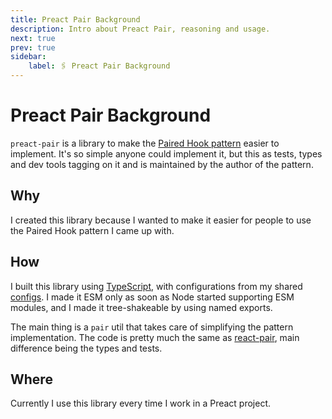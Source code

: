 ```yaml
---
title: Preact Pair Background
description: Intro about Preact Pair, reasoning and usage.
next: true
prev: true
sidebar:
    label: 🖇️ Preact Pair Background
---
```


# Preact Pair Background

`preact-pair` is a library to make the [Paired Hook pattern][paired-hook] easier
to implement. It's so simple anyone could implement it, but this as tests, types
and dev tools tagging on it and is maintained by the author of the pattern.

## Why

I created this library because I wanted to make it easier for people to use the
Paired Hook pattern I came up with.

## How

I built this library using [TypeScript][typescript], with configurations from my
shared [configs][configs]. I made it ESM only as soon as Node started supporting
ESM modules, and I made it tree-shakeable by using named exports.

The main thing is a `pair` util that takes care of simplifying the pattern
implementation. The code is pretty much the same as [react-pair][react-pair],
main difference being the types and tests.

## Where

Currently I use this library every time I work in a Preact project.

<!-- Reference -->

[paired-hook]: https://lou.cx/articles/the-paired-hook-pattern/
[configs]: ../lou_codes_configs/
[typescript]: https://npm.im/typescript
[react-pair]: ../react_pair/
